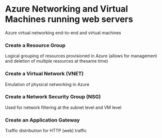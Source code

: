 # Azure Networking and Virtual Machines running web servers
Azure virtual networking end-to-end and virtual machines

### Create a Resource Group
Logical grouping of resources provisioned in Azure (allows for management and deletion of multiple resources at thesame time) 

### Create a Virtual Network (VNET)
Emulation of physical networking in Azure

### Create a Network Security Group (NSG)
Used for network filtering at the subnet level and VM level

### Create an Application Gateway
Traffic distribution for HTTP (web) traffic 


